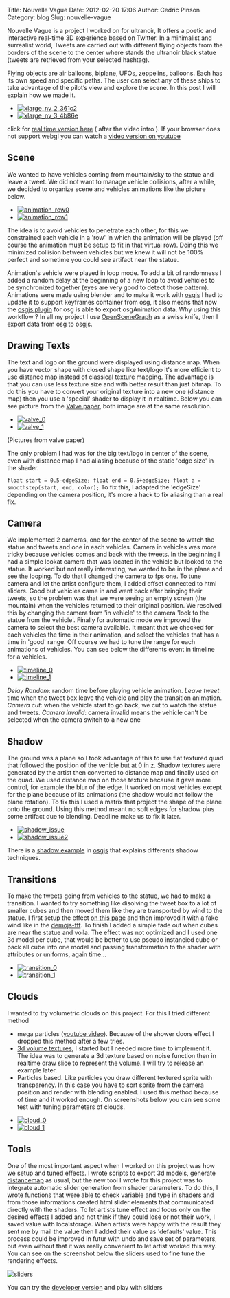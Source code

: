Title: Nouvelle Vague
Date: 2012-02-20 17:06
Author: Cedric Pinson
Category: blog
Slug: nouvelle-vague

Nouvelle Vague is a project I worked on for ultranoir, It offers a
poetic and interactive real-time 3D experience based on Twitter. In a
minimalist and surrealist world, Tweets are carried out with different
flying objects from the borders of the scene to the center where stands
the ultranoir black statue (tweets are retrieved from your selected
hashtag).

Flying objects are air balloons, biplane, UFOs, zeppelins, balloons.
Each has its own speed and specific paths. The user can select any of
these ships to take advantage of the pilot’s view and explore the scene.
In this post I will explain how we made it.

-   [![](http://plopbyte.com/wp-uploads/2012/01/xlarge_nv_2_361c2-300x168.jpg "xlarge_nv_2_361c2")](http://plopbyte.com/2012/02/nouvelle-vague-behind-the-scene/xlarge_nv_2_361c2-2/)
-   [![](http://plopbyte.com/wp-uploads/2012/01/xlarge_nv_3_4b86e-300x168.jpg "xlarge_nv_3_4b86e")](http://plopbyte.com/2012/02/nouvelle-vague-behind-the-scene/xlarge_nv_3_4b86e-2/)

click for [real time version here](http://nouvellevague.ultranoir.com/)
( after the video intro ). If your browser does not support webgl you
can watch a [video version on youtube](http://youtu.be/HxUwJ_iPdNc)

Scene
-----

We wanted to have vehicles coming from mountain/sky to the statue and
leave a tweet. We did not want to manage vehicle collisions, after a
while, we decided to organize scene and vehicles animations like the
picture below.

-   [![](http://plopbyte.com/wp-uploads/2012/01/animation_row0-300x179.jpg "animation_row0")](http://plopbyte.com/2012/02/nouvelle-vague-behind-the-scene/animation_row0/)
-   [![](http://plopbyte.com/wp-uploads/2012/01/animation_row1-300x180.jpg "animation_row1")](http://plopbyte.com/2012/02/nouvelle-vague-behind-the-scene/animation_row1/)

The idea is to avoid vehicles to penetrate each other, for this we
constrained each vehicle in a 'row' in which the animation will be
played (off course the animation must be setup to fit in that virtual
row). Doing this we minimized collision between vehicles but we knew it
will not be 100% perfect and sometime you could see artifact near the
statue.

Animation's vehicle were played in loop mode. To add a bit of randomness
I added a random delay at the beginning of a new loop to avoid vehicles
to be synchronized together (eyes are very good to detect those
pattern).
Animations were made using blender and to make it work with
[osgjs](http://osgjs.org/) I had to update it to support keyframes
container from osg, it also means that now the [osgjs
plugin](http://osgjs.org/tools/) for osg is able to export osgAnimation
data. Why using this workflow ? In all my project I use
[OpenSceneGraph](https://github.com/openscenegraph/osg) as a swiss
knife, then I export data from osg to osgjs.

Drawing Texts
-------------

The text and logo on the ground were displayed using distance map. When
you have vector shape with closed shape like text/logo it's more
efficient to use distance map instead of classical texture mapping. The
advantage is that you can use less texture size and with better result
than just bitmap. To do this you have to convert your original texture
into a new one (distance map) then you use a 'special' shader to display
it in realtime. Below you can see picture from the [Valve
paper](http://www.valvesoftware.com/publications/2007/SIGGRAPH2007_AlphaTestedMagnification.pdf),
both image are at the same resolution.

-   [![](http://plopbyte.com/wp-uploads/2012/01/valve_0.png "valve_0")](http://plopbyte.com/2012/02/nouvelle-vague-behind-the-scene/valve_0/)
-   [![](http://plopbyte.com/wp-uploads/2012/01/valve_12.png "valve_1")](http://plopbyte.com/2012/02/nouvelle-vague-behind-the-scene/valve_1-3/)

(Pictures from valve paper)

The only problem I had was for the big text/logo in center of the scene,
even with distance map I had aliasing because of the static 'edge size'
in the shader.

`float start = 0.5-edgeSize; float end = 0.5+edgeSize; float a = smoothstep(start, end, color);`
To fix this, I adapted the 'edgeSize' depending on the camera position,
it's more a hack to fix aliasing than a real fix.

Camera
------

We implemented 2 cameras, one for the center of the scene to watch the
statue and tweets and one in each vehicles. Camera in vehicles was more
tricky because vehicles comes and back with the tweets. In the beginning
I had a simple lookat camera that was located in the vehicle but looked
to the statue. It worked but not really interesting, we wanted to be in
the plane and see the looping. To do that I changed the camera to fps
one. To tune camera and let the artist configure them, I added offset
connected to html sliders.
Good but vehicles came in and went back after bringing their tweets, so
the problem was that we were seeing an empty screen (the mountain) when
the vehicles returned to their original position. We resolved this by
changing the camera from 'in vehicle' to the camera 'look to the statue
from the vehicle'.
Finally for automatic mode we improved the camera to select the best
camera available. It meant that we checked for each vehicles the time in
their animation, and select the vehicles that has a time in 'good'
range. Off course we had to tune the range for each animations of
vehicles. You can see below the differents event in timeline for a
vehicles.

-   [![](http://plopbyte.com/wp-uploads/2012/02/timeline_0-300x180.jpg "timeline_0")](http://plopbyte.com/2012/02/nouvelle-vague-behind-the-scene/timeline_0/)
-   [![](http://plopbyte.com/wp-uploads/2012/02/timeline_1-300x180.jpg "timeline_1")](http://plopbyte.com/2012/02/nouvelle-vague-behind-the-scene/timeline_1/)

*Delay Random*: random time before playing vehicle animation.
*Leave tweet*: time when the tweet box leave the vehicle and play the
transition animation.
*Camera cut*: when the vehicle start to go back, we cut to watch the
statue and tweets.
*Camera invalid*: camera invalid means the vehicle can't be selected
when the camera switch to a new one

Shadow
------

The ground was a plane so I took advantage of this to use flat textured
quad that followed the position of the vehicle but at 0 in z. Shadow
textures were generated by the artist then converted to distance map and
finally used on the quad. We used distance map on those texture because
it gave more control, for example the blur of the edge. It worked on
most vehicles except for the plane because of its animations (the shadow
would not follow the plane rotation). To fix this I used a matrix that
project the shape of the plane onto the ground. Using this method meant
no soft edges for shadow plus some artifact due to blending. Deadline
make us to fix it later.

-   [![](http://plopbyte.com/wp-uploads/2012/01/shadow_issue.jpg "shadow_issue")](http://plopbyte.com/2012/02/nouvelle-vague-behind-the-scene/shadow_issue/)
-   [![](http://plopbyte.com/wp-uploads/2012/01/shadow_issue2-300x179.jpg "shadow_issue2")](http://plopbyte.com/2012/02/nouvelle-vague-behind-the-scene/shadow_issue2/)

There is a [shadow
example](http://osgjs.org/osgjs/examples/shadow/index.html) in
[osgjs](http://osgjs.org/) that explains differents shadow techniques.

Transitions
-----------

To make the tweets going from vehicles to the statue, we had to make a
transition. I wanted to try something like disolving the tweet box to a
lot of smaller cubes and then moved them like they are transported by
wind to the statue.
I first setup the effect [on this
page](http://osgjs.org/osgjs/examples/cubemotion/) and then improved it
with a fake wind like in the
[demojs-fff](http://plopbyte.com/demojs-fff/). To finish I added a
simple fade out when cubes are near the statue and voila.
The effect was not optimized and I used one 3d model per cube, that
would be better to use pseudo instancied cube or pack all cube into one
model and passing transformation to the shader with attributes or
uniforms, again time...

-   [![](http://plopbyte.com/wp-uploads/2012/01/transition_0-300x180.jpg "transition_0")](http://plopbyte.com/2012/02/nouvelle-vague-behind-the-scene/transition_0/)
-   [![](http://plopbyte.com/wp-uploads/2012/01/transition_1-300x180.jpg "transition_1")](http://plopbyte.com/2012/02/nouvelle-vague-behind-the-scene/transition_1/)

Clouds
------

I wanted to try volumetric clouds on this project. For this I tried
different method

-   mega particles ([youtube
    video](http://www.youtube.com/watch?v=3QqD26SXWDc)). Because of the
    shower doors effect I dropped this method after a few tries.
-   [3d volume
    textures](http://http.developer.nvidia.com/GPUGems/gpugems_ch39.html),
    I started but I needed more time to implement it. The idea was to
    generate a 3d texture based on noise function then in realtime draw
    slice to represent the volume. I will try to release an example
    later.
-   Particles based. Like particles you draw different textured sprite
    with transparency. In this case you have to sort sprite from the
    camera position and render with blending enabled. I used this method
    because of time and it worked enough. On screenshots below you can
    see some test with tuning parameters of clouds.

<!-- -->

-   [![](http://plopbyte.com/wp-uploads/2012/01/cloud_0-300x180.jpg "cloud_0")](http://plopbyte.com/2012/02/nouvelle-vague-behind-the-scene/cloud_0/)
-   [![](http://plopbyte.com/wp-uploads/2012/01/cloud_1-300x180.jpg "cloud_1")](http://plopbyte.com/2012/02/nouvelle-vague-behind-the-scene/cloud_1/)

Tools
-----

One of the most important aspect when I worked on this project was how
we setup and tuned effects. I wrote scripts to export 3d models,
generate
[distancemap](https://github.com/cedricpinson/DistanceMapGenerator) as
usual, but the new tool I wrote for this project was to integrate
automatic slider generation from shader parameters. To do this, I wrote
functions that were able to check variable and type in shaders and from
those informations created html slider elements that communicated
directly with the shaders. To let artists tune effect and focus only on
the desired effects I added and not think if they could lose or not
their work, I saved value with localstorage. When artists were happy
with the result they sent me by mail the value then I added their value
as 'defaults' value. This process could be improved in futur with undo
and save set of parameters, but even without that it was really
convenient to let artist worked this way. You can see on the screenshot
below the sliders used to fine tune the rendering effects.

[![](http://plopbyte.com/wp-uploads/2012/01/sliders-1024x614.jpg "sliders")](http://plopbyte.com/2012/02/nouvelle-vague-behind-the-scene/sliders/)

You can try the [developer
version](http://cedricpinson.com/nouvellevague/) and play with sliders
